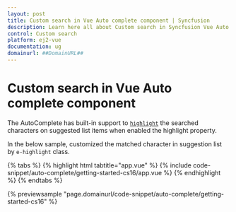 ```yaml
---
layout: post
title: Custom search in Vue Auto complete component | Syncfusion
description: Learn here all about Custom search in Syncfusion Vue Auto complete component of Syncfusion Essential JS 2 and more.
control: Custom search 
platform: ej2-vue
documentation: ug
domainurl: ##DomainURL##
---
```


# Custom search in Vue Auto complete component

The AutoComplete has built-in support to [`highlight`](https://ej2.syncfusion.com/vue/documentation/api/auto-complete/#highlight) the searched characters on suggested list items when enabled the highlight property.

In the below sample, customized the matched character in suggestion list by `e-highlight` class.

{% tabs %}
{% highlight html tabtitle="app.vue" %}
{% include code-snippet/auto-complete/getting-started-cs16/app.vue %}
{% endhighlight %}
{% endtabs %}
        
{% previewsample "page.domainurl/code-snippet/auto-complete/getting-started-cs16" %}